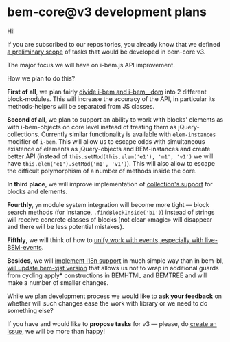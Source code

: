 # bem-core@v3 development plans

Hi!

If you are subscribed to our repositories, you already know that we defined [a preliminary scope](https://github.com/bem/bem-core/issues?milestone=6&state=open) of tasks that would be developed in bem-core v3.

The major focus we will have on i-bem.js API improvement. 

How we plan to do this?

**First of all**, we plan fairly [divide i-bem and i-bem__dom](https://github.com/bem/bem-core/issues/413) into 2 different block-modules. This will increase the accuracy of the API, in particular its methods-helpers will be separated from JS classes.

**Second of all**, we plan to support an ability to work with blocks' elements as with i-bem-objects on core level instead of treating them as jQuery-collections. Currently similar functionality is available with `elem-instances` modifier of `i-bem`. This will allow us to escape odds with simultaneous existence of elements as jQuery-objects and BEM-instances and create better API (instead of `this.setMod(this.elem('e1'), 'm1', 'v1')` we will have `this.elem('e1').setMod('m1', 'v1')`). This will also allow to escape the difficult polymorphism of a number of methods inside the core.

**In third place**, we will improve implementation of [collection's support](https://github.com/bem/bem-core/issues/582) for blocks and elements.

**Fourthly**, `ym` module system integration will become more tight — block search methods (for instance, `.findBlockInside('b1')`) instead of strings will receive concrete classes of blocks (not clear «magic» will disappear and there will be less potential mistakes).

**Fifthly**, we will think of how to [unify work with events, especially with live-BEM-events](https://github.com/bem/bem-core/issues/394).

**Besides**, we will [implement i18n support](https://github.com/bem/bem-core/issues/576) in much simple way than in bem-bl, [will update bem-xjst version](https://github.com/bem/bem-core/issues/491) that allows us not to wrap in additional guards from cycling apply* constructions in BEMHTML and BEMTREE and will make a number of smaller changes.

While we plan development process we would like to **ask your feedback** on whether will such changes ease the work with library or we need to do something else?

If you have and would like to **propose tasks** for v3 — please, do [create an issue](https://github.com/bem/bem-core/issues/new), we will be more than happy!
